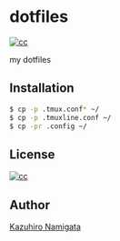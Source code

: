 # dotfiles
[![cc][cc_image]][cc_url]

my dotfiles

## Installation

```bash
$ cp -p .tmux.conf* ~/
$ cp -p .tmuxline.conf ~/
$ cp -pr .config ~/
```

## License

[![cc][cc_image]][cc_url]

## Author

[Kazuhiro Namigata](mailto:kazurri@gmail.com)

[cc_image]: https://img.shields.io/badge/License-CC%20BY%204.0-lightgrey.svg?style=flat-square
[cc_url]: http://creativecommons.org/licenses/by/4.0/
